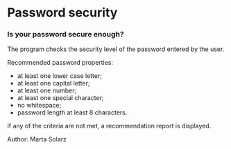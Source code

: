 # Password security #
### Is your password secure enough? ###

The program checks the security level of the password entered by the user.

Recommended password properties:
- at least one lower case letter;
- at least one capital letter;
- at least one number;
- at least one special character;
- no whitespace;
- password length at least 8 characters.

If any of the criteria are not met, a recommendation report is displayed.

Author: Marta Solarz
